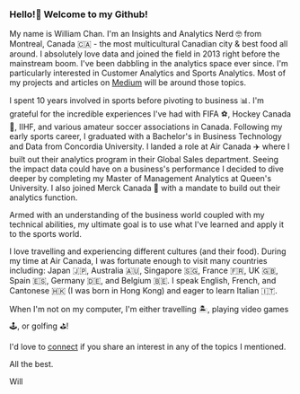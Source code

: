 ### Hello!👋 Welcome to my Github! 

My name is William Chan. I'm an Insights and Analytics Nerd 🤓 from Montreal, Canada 🇨🇦 - the most multicultural Canadian city & best food all around. I absolutely love data and joined the field in 2013 right before the mainstream boom. I've been dabbling in the analytics space ever since. I'm particularly interested in Customer Analytics and Sports Analytics. Most of my projects and articles on [Medium](https://chanalytics-ai.medium.com/) will be around those topics. 

I spent 10 years involved in sports before pivoting to business 📊. I'm grateful for the incredible experiences I've had with FIFA ⚽️, Hockey Canada 🏒, IIHF, and various amateur soccer associations in Canada. Following my early sports career, I graduated with a Bachelor's in Business Technology and Data from Concordia University. I landed a role at Air Canada ✈️ where I built out their analytics program in their Global Sales department. Seeing the impact data could have on a business's performance I decided to dive deeper by completing my Master of Management Analytics at Queen's University. I also joined Merck Canada 💊 with a mandate to build out their analytics function.

Armed with an understanding of the business world coupled with my technical abilities, my ultimate goal is to use what I've learned and apply it to the sports world.

I love travelling and experiencing different cultures (and their food). During my time at Air Canada, I was fortunate enough to visit many countries including: Japan 🇯🇵, Australia 🇦🇺, Singapore 🇸🇬, France 🇫🇷, UK 🇬🇧, Spain 🇪🇸, Germany 🇩🇪, and Belgium 🇧🇪. I speak English, French, and Cantonese 🇭🇰 (I was born in Hong Kong) and eager to learn Italian 🇮🇹.

When I'm not on my computer, I'm either travelling 🏝, playing video games 🕹, or golfing ⛳️!

I'd love to [connect](https://www.linkedin.com/in/chanalytics/) if you share an interest in any of the topics I mentioned.

All the best.

Will
